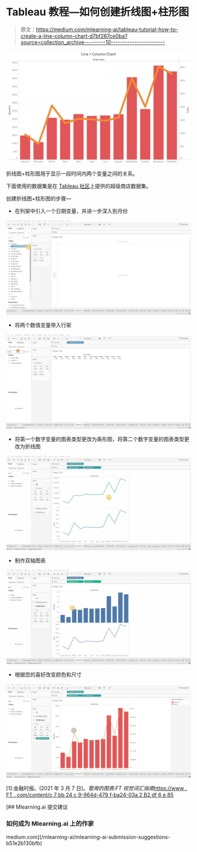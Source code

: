 # Tableau 教程—如何创建折线图+柱形图

> 原文：<https://medium.com/mlearning-ai/tableau-tutorial-how-to-create-a-line-column-chart-d7bf267ce0ba?source=collection_archive---------10----------------------->

![](img/8edfa0ad4e96274bed3f1133b3aed982.png)

折线图+柱形图用于显示一段时间内两个变量之间的关系。

下面使用的数据集是在 [Tableau 社区](https://community.tableau.com/s/question/0D54T00000CWeX8SAL/sample-superstore-sales-excelxls)上提供的超级商店数据集。

创建折线图+柱形图的步骤—

*   在列架中引入一个日期变量，并进一步深入到月份

![](img/34d578c4848b13eef11cd2085646a144.png)

*   将两个数值变量带入行架

![](img/3af6bed371f437aa24402bf339ebd810.png)

*   将第一个数字变量的图表类型更改为条形图，将第二个数字变量的图表类型更改为折线图

![](img/b05f8a5f2201dee993770736f112d3b4.png)

*   制作双轴图表

![](img/0ddb7930ce6e21b9d2147301fbaa3598.png)

*   根据您的喜好改变颜色和尺寸

![](img/46ae91ece27dea948e03257bd15a664a.png)

[1]:金融时报。(2021 年 3 月 7 日)。*管用的图表:FT 视觉词汇指南*[https://www . FT . com/content/c 7 bb 24 c 9-964d-479 f-ba24-03a 2 B2 df 6 e 85](https://www.ft.com/content/c7bb24c9-964d-479f-ba24-03a2b2df6e85)

[](/mlearning-ai/mlearning-ai-submission-suggestions-b51e2b130bfb) [## Mlearning.ai 提交建议

### 如何成为 Mlearning.ai 上的作家

medium.com](/mlearning-ai/mlearning-ai-submission-suggestions-b51e2b130bfb)